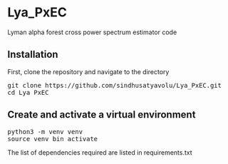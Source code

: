 # Lya_PxEC
Lyman alpha forest cross power spectrum estimator code 

## Installation

First, clone the repository and navigate to the directory

<pre>git clone https://github.com/sindhusatyavolu/Lya_PxEC.git 
cd Lya_PxEC </pre>

## Create and activate a virtual environment
<pre>python3 -m venv venv
source venv bin activate</pre>

The list of dependencies required are listed in requirements.txt
